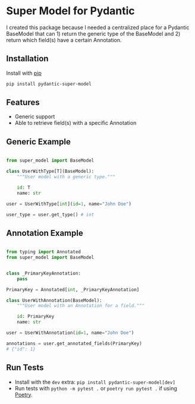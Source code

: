 # Super Model for Pydantic

I created this package because I needed a centralized place
for a Pydantic BaseModel that can 1) return the generic type of the BaseModel
and 2) return which field(s) have a certain Annotation.

## Installation

Install with [pip](https://pip.pypa.io/en/stable/)
```bash
pip install pydantic-super-model
```

## Features

- Generic support
- Able to retrieve field(s) with a specific Annotation

## Generic Example

```python

from super_model import BaseModel

class UserWithType[T](BaseModel):
    """User model with a generic type."""

    id: T
    name: str

user = UserWithType[int](id=1, name="John Doe")

user_type = user.get_type() # int
```

## Annotation Example

```python

from typing import Annotated
from super_model import BaseModel


class _PrimaryKeyAnnotation:
    pass

PrimaryKey = Annotated[int, _PrimaryKeyAnnotation]

class UserWithAnnotation(BaseModel):
    """User model with an Annotation for a field."""

    id: PrimaryKey
    name: str

user = UserWithAnnotation(id=1, name="John Doe")

annotations = user.get_annotated_fields(PrimaryKey)
# {"id": 1}
```

## Run Tests

* Install with the `dev` extra: `pip install pydantic-super-model[dev]`
* Run tests with `python -m pytest .` or `poetry run pytest .` if using [Poetry](https://python-poetry.org/).